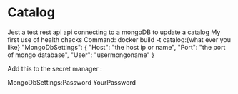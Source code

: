 # Catalog

Jest a test rest api
api connecting to a mongoDB to update a catalog
My first use of health chacks
Command: docker build -t catalog:{what ever you like}
"MongoDbSettings": {
"Host": "the host ip or name",
"Port": "the port of mongo database",
"User": "usermongoname"
}

Add this to the secret manager :

MongoDbSettings:Password YourPassword
